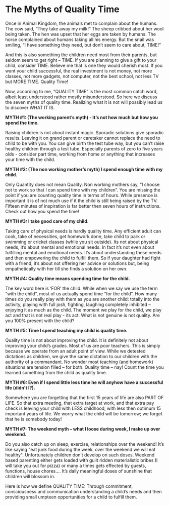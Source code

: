 The Myths of Quality Time
=========================               

Once in Animal Kingdom, the animals met to complain about the humans. The cow said, “They take away my milk!” The sheep cribbed about her wool being taken. The hen was upset that her eggs are taken by humans. The horse complained about humans taking all his energy. But the snail was smiling, “I have something they need, but don’t seem to care about, TIME!” 

And this is also something the children need most from their parents, but seldom seem to get right – TIME. If you are planning to give a gift to your child, consider TIME. Believe me that is one they would cherish most. If you want your child successful, the real investment is not money, not more classes, not more gadgets, not computer, not the best school, not less TV but MORE TIME. Quality Time!

Now, according to me, “QUALITY TIME” is the most common catch word, albeit least understood rather mostly misunderstood. So here we discuss the seven myths of quality time. Realizing what it is not will possibly lead us to discover WHAT IT IS.

**MYTH #1: (The working parent’s myth) - It’s not how much but how you spend the time.** 

Raising children is not about instant magic. Sporadic solutions give sporadic results. Leaving it on grand parent or caretaker cannot replace the need to child to be with you. You can give birth the test tube way, but you can’t raise healthy children through a test tube. Especially parents of zero to five years olds - consider part time, working from home or anything that increases your time with the child. 

**MYTH #2: (The non working mother’s myth) I spend enough time with my child.** 

Only Quantity does not mean Quality. Non working mothers say, “I choose not to work so that I can spend time with my children”. You are missing the point if you are counting quality time in terms of hours. While presence is important it is of not much use if it the child is still being raised by the TV. Fifteen minutes of inspiration is far better then seven hours of instructions. Check out how you spend the time!

**MYTH #3: I take good care of my child.**

Taking care of physical needs is hardly quality time. Any efficient adult can cook, take of necessities, get homework done, take child to park or swimming or cricket classes (while you sit outside). Its not about physical needs, it’s about mental and emotional needs. In fact it’s not even about fulfilling mental and emotional needs. It’s about understanding these needs and then empowering the child to fulfill them. So if your daughter had fight with a friend, it’s about not offering her advice or solutions but, being empathetically with her till she finds a solution on her own. 

**MYTH #4: Quality time means spending time for the child.**

The key word here is ‘FOR’ the child. While when we say we use the term “with the child”, most of us actually spend time “for the child”. How many times do you really play with them as you are another child: totally into the activity, playing with full josh, fighting, laughing completely inhibited – enjoying it as much as the child. The moment we play for the child, we play act and that is not real play - its act. What is not genuine is not quality. Are you 100% present with the child?

**MYTH #5: Time I spend teaching my child is quality time.**

Quality time is not about improving the child. It is definitely not about improving your child’s grades. Most of us are poor teachers. This is simply because we operate from an adult point of view. While we detested dictations as children, we give the same dictation to our children with the authority of a commandant. No wonder most teaching (and homework) situations are tension filled – for both. Quality time – nay! Count the time you learned something from the child as quality time.  

**MYTH #6: Even if I spend little less time he will anyhow have a successful life (didn't I?).**

Somewhere you are forgetting that the first 15 years of life are also PART OF LIFE. So that extra meeting, that extra target at work, and that extra pay check is leaving your child with LESS childhood, with less then optimum 15 important years of life. We worry what the child will be tomorrow; we forget that he is somebody today! 

**MYTH #7: The weekend myth – what I loose during week, I make up over weekend.**

Do you also catch up on sleep, exercise, relationships over the weekend! It’s like saying "eat junk food during the week, over the weekend we will eat healthy". Unfortunately children don’t develop on such doses. Weekend based parenting either gets loaded with guilt ridden materialistic bribes (I will take you out for pizza) or many a times gets effected by guests, functions, house chores…. It’s daily meaningful doses of sunshine that children will blossom in. 

Here is how we define QUALITY TIME: Through commitment, consciousness and communication understanding a child’s needs and then providing small umpteen opportunities for a child to fulfill them. 